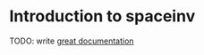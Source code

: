 # Introduction to spaceinv

TODO: write [great documentation](http://jacobian.org/writing/what-to-write/)
